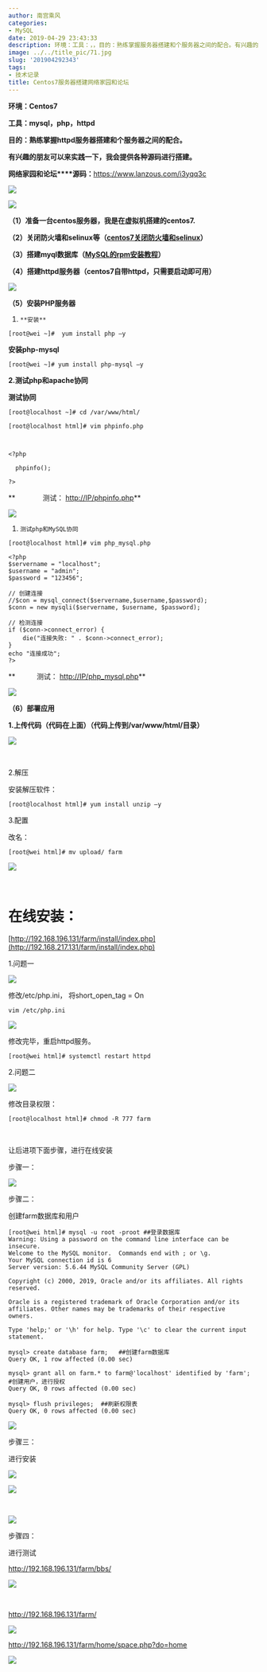 ```yaml
---
author: 南宫乘风
categories:
- MySQL
date: 2019-04-29 23:43:33
description: 环境：工具：，，目的：熟练掌握服务器搭建和个服务器之间的配合。有兴趣的朋友可以来实践一下，我会提供各种源码进行搭建。网络家园和论坛源码：准备一台服务器，我是在虚拟机搭建的关闭防火墙和等关闭防火墙和搭建。。。。。。。
image: ../../title_pic/71.jpg
slug: '201904292343'
tags:
- 技术记录
title: Centos7服务器搭建网络家园和论坛
---
```


<!--more-->

**环境：Centos7**

**工具：mysql，php，httpd**

**目的：熟练掌握httpd服务器搭建和个服务器之间的配合。**

**有兴趣的朋友可以来实践一下，我会提供各种源码进行搭建。**

**网络家园和论坛****源码：**<https://www.lanzous.com/i3yqq3c>

![](../../image/20190429234212223.png)

![](../../image/20190429233953663.png)

**（1）准备一台centos服务器，我是在虚拟机搭建的centos7.**

**（2）关闭防火墙和selinux等（[centos7关闭防火墙和selinux](https://blog.csdn.net/heian_99/article/details/85624511)）**

**（3）搭建myql数据库（[MySQL的rpm安装教程](https://blog.csdn.net/heian_99/article/details/89326404)）**

**（4）搭建httpd服务器（centos7自带httpd，只需要启动即可用）**

**![](../../image/20190429225305121.png)**

**（5）安装PHP服务器**

 1.     **安装**

```
[root@wei ~]#  yum install php –y
```

**安装php-mysql**

```
[root@wei ~]# yum install php-mysql –y
```

**2.测试php和apache协同**

**测试协同**

```
[root@localhost ~]# cd /var/www/html/
```

```
[root@localhost html]# vim phpinfo.php



<?php

  phpinfo();

?>
```

**              测试： <http://IP/phpinfo.php>**

**![](../../image/20190429230546718.png)**

 1.     测试php和MySQL协同

```
[root@localhost html]# vim php_mysql.php

<?php
$servername = "localhost";
$username = "admin";
$password = "123456";

// 创建连接
//$con = mysql_connect($servername,$username,$password);
$conn = new mysqli($servername, $username, $password);

// 检测连接
if ($conn->connect_error) {
    die("连接失败: " . $conn->connect_error);
}
echo "连接成功";
?>
```

**           测试： [http://IP/php\_mysql.php](http://IP/phpinfo.php)**

![](../../image/20190429231114300.png)

**（6）部署应用**

**1.上传代码（代码在上面）（代码上传到/var/www/html/目录）**

![](../../image/20190429231400136.png)

 

2.解压

安装解压软件：

```
[root@localhost html]# yum install unzip –y
```

3.配置

改名：

```
[root@wei html]# mv upload/ farm
```

![](../../image/2019042923185067.png)

 

# 在线安装：

[http://192.168.196.131/farm/install/index.php](http://192.168.217.131/farm/install/index.php)

1.问题一

![](../../image/20190429231932442.png)

修改/etc/php.ini， 将short\_open\_tag = On

```
vim /etc/php.ini
```

![](../../image/20190429232102396.png)

修改完毕，重启httpd服务。

```
[root@wei html]# systemctl restart httpd
```

2.问题二

![](../../image/20190429232256597.png)

修改目录权限：

```
[root@localhost html]# chmod -R 777 farm
```

 

让后进项下面步骤，进行在线安装

步骤一：

![](../../image/20190429232647400.png)

步骤二：

创建farm数据库和用户

```
[root@wei html]# mysql -u root -proot ##登录数据库
Warning: Using a password on the command line interface can be insecure.
Welcome to the MySQL monitor.  Commands end with ; or \g.
Your MySQL connection id is 6
Server version: 5.6.44 MySQL Community Server (GPL)

Copyright (c) 2000, 2019, Oracle and/or its affiliates. All rights reserved.

Oracle is a registered trademark of Oracle Corporation and/or its
affiliates. Other names may be trademarks of their respective
owners.

Type 'help;' or '\h' for help. Type '\c' to clear the current input statement.

mysql> create database farm;   ##创建farm数据库
Query OK, 1 row affected (0.00 sec)

mysql> grant all on farm.* to farm@'localhost' identified by 'farm';  #创建用户，进行授权
Query OK, 0 rows affected (0.00 sec)

mysql> flush privileges;  ##刷新权限表
Query OK, 0 rows affected (0.00 sec)

```

![](../../image/20190429233500759.png)

步骤三：

进行安装

![](../../image/20190429233551411.png)

![](../../image/20190429233605856.png)

 

![](../../image/20190429233635619.png)

步骤四：

进行测试

<http://192.168.196.131/farm/bbs/>

![](../../image/20190429233730909.png)

 

<http://192.168.196.131/farm/>

![](../../image/20190429233805515.png)

<http://192.168.196.131/farm/home/space.php?do=home>

![](../../image/20190429234306190.png)